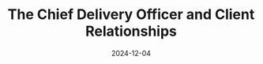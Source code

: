 ---
title: The Chief Delivery Officer and Client Relationships
layout: section.njk
description: "Governance, stakeholders, metrics: the right information to the right people at the right time in the right way"
jumbotron: "How the CDO or Client Services Director relates to clients for the business, especially when the customer may not always be right."
pending: true
date: 2024-12-04
eleventyNavigation:
  key: The CDO and clients
  parent: Handbook
  root: Handbook
  order: 50
tags:
  - '#handbookPromoted'
---